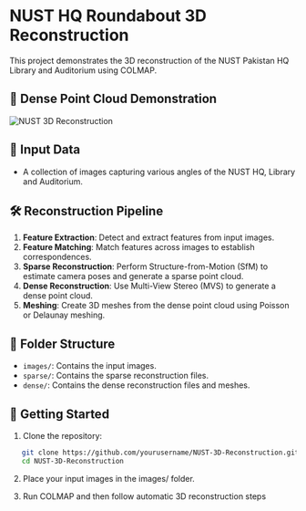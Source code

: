 # NUST HQ Roundabout 3D Reconstruction

This project demonstrates the 3D reconstruction of the NUST Pakistan HQ Library and Auditorium using COLMAP.

## 🎥 Dense Point Cloud Demonstration

![NUST 3D Reconstruction](demo.gif)

## 📸 Input Data

- A collection of images capturing various angles of the NUST HQ, Library and Auditorium.

## 🛠️ Reconstruction Pipeline

1. **Feature Extraction**: Detect and extract features from input images.
2. **Feature Matching**: Match features across images to establish correspondences.
3. **Sparse Reconstruction**: Perform Structure-from-Motion (SfM) to estimate camera poses and generate a sparse point cloud.
4. **Dense Reconstruction**: Use Multi-View Stereo (MVS) to generate a dense point cloud.
5. **Meshing**: Create 3D meshes from the dense point cloud using Poisson or Delaunay meshing.

## 📁 Folder Structure

- `images/`: Contains the input images.
- `sparse/`: Contains the sparse reconstruction files.
- `dense/`: Contains the dense reconstruction files and meshes.

## 🚀 Getting Started

1. Clone the repository:

```bash
   git clone https://github.com/yourusername/NUST-3D-Reconstruction.git
   cd NUST-3D-Reconstruction
```
2. Place your input images in the images/ folder.

3. Run COLMAP and then follow automatic 3D reconstruction steps

